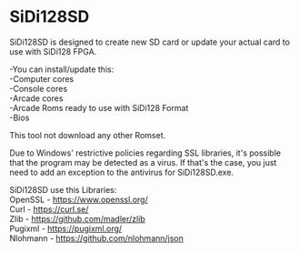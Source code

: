 # SiDi128SD
SiDi128SD is designed to create new SD card or update your actual card to use with SiDi128 FPGA.  

-You can install/update this:  
-Computer cores  
-Console cores  
-Arcade cores  
-Arcade Roms ready to use with SiDi128 Format  
-Bios  

This tool not download any other Romset.  

Due to Windows' restrictive policies regarding SSL libraries, it's possible that the program may be detected as a virus. If that's the case, you just need to add an exception to the antivirus for SiDi128SD.exe.  

SiDi128SD use this Libraries:  
OpenSSL - https://www.openssl.org/  
Curl  - https://curl.se/  
Zlib - https://github.com/madler/zlib  
Pugixml - https://pugixml.org/  
Nlohmann - https://github.com/nlohmann/json

